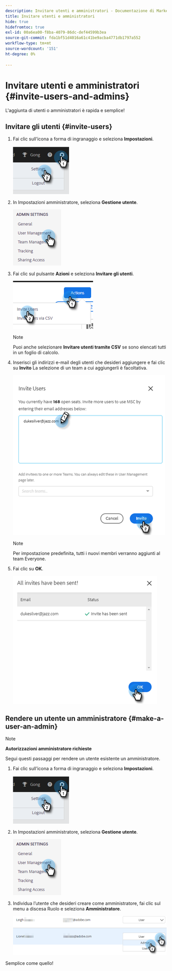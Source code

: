 ```yaml
---
description: Invitare utenti e amministratori - Documentazione di Marketo - Documentazione del prodotto
title: Invitare utenti e amministratori
hide: true
hidefromtoc: true
exl-id: 00a6ea00-f8ba-4079-86dc-def44599b3ea
source-git-commit: fda1bf51d4016a61c41be9acba4771db1797a552
workflow-type: tm+mt
source-wordcount: '151'
ht-degree: 0%

---
```


# Invitare utenti e amministratori {#invite-users-and-admins}

L&#39;aggiunta di utenti o amministratori è rapida e semplice!

## Invitare gli utenti {#invite-users}

1. Fai clic sull’icona a forma di ingranaggio e seleziona **Impostazioni**.

   ![](assets/invite-users-and-admins-1.png)

1. In Impostazioni amministratore, seleziona **Gestione utente**.

   ![](assets/invite-users-and-admins-2.png)

1. Fai clic sul pulsante **Azioni** e seleziona **Invitare gli utenti**.

   ![](assets/invite-users-and-admins-3.png)

   >[!NOTE]
   >
   >Puoi anche selezionare **Invitare utenti tramite CSV** se sono elencati tutti in un foglio di calcolo.

1. Inserisci gli indirizzi e-mail degli utenti che desideri aggiungere e fai clic su **Invito** La selezione di un team a cui aggiungerli è facoltativa.

   ![](assets/invite-users-and-admins-4.png)

   >[!NOTE]
   >
   >Per impostazione predefinita, tutti i nuovi membri verranno aggiunti al team Everyone.

1. Fai clic su **OK**.

   ![](assets/invite-users-and-admins-5.png)

## Rendere un utente un amministratore {#make-a-user-an-admin}

>[!NOTE]
>
>**Autorizzazioni amministratore richieste**

Segui questi passaggi per rendere un utente esistente un amministratore.

1. Fai clic sull’icona a forma di ingranaggio e seleziona **Impostazioni**.

   ![](assets/invite-users-and-admins-6.png)

1. In Impostazioni amministratore, seleziona **Gestione utente**.

   ![](assets/invite-users-and-admins-7.png)

1. Individua l’utente che desideri creare come amministratore, fai clic sul menu a discesa Ruolo e seleziona **Amministratore**.

   ![](assets/invite-users-and-admins-8.png)

Semplice come quello!
